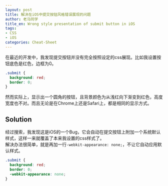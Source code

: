 ```yaml
---
layout: post
title: 解决在iOS中提交按钮风格错误展现的问题
author: 老马同学
title_en: Wrong style presentation of submit button in iOS
tags:
- CSS
- iOS
categories: Cheat-Sheet
---
```



在最近的开发中，我发现提交按钮并没有完全按照设定的css展现。比如我设置按钮底色是红色，边框为0。  
```css
.submit {
  background: red;
  border: 0;
}
```
然而实际上，显示出一个圆角的按钮，且背景颜色为从浅红向下渐变到红色，高度宽度也不对。而且无论是在Chrome上还是Safari上，都是相同的显示方式。

## Solution
经过搜索，我发现这是iOS的一个Bug，它会自动在提交按钮上附加一个系统默认样式，这样一来就覆盖了本来我设置的css样式了。  
解决办法很简单，就是再加一行``-webkit-appearance: none;``，不让它自动应用默认样式。
```css
.submit {
  background: red;
  border: 0;
  -webkit-appearance: none;
}
```